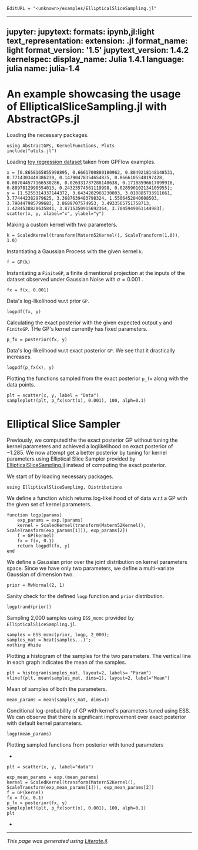 ```@meta
EditURL = "<unknown>/examples/EllipticalSliceSampling.jl"
```

---
jupyter:
  jupytext:
    formats: ipynb,jl:light
    text_representation:
      extension: .jl
      format_name: light
      format_version: '1.5'
      jupytext_version: 1.4.2
  kernelspec:
    display_name: Julia 1.4.1
    language: julia
    name: julia-1.4
---

# An example showcasing the usage of EllipticalSliceSampling.jl with AbstractGPs.jl

Loading the necessary packages.

```@example EllipticalSliceSampling
using AbstractGPs, KernelFunctions, Plots
include("utils.jl")
```

Loading [toy regression dataset](https://github.com/GPflow/docs/blob/master/doc/source/notebooks/basics/data/regression_1D.csv) taken from GPFlow examples.

```@example EllipticalSliceSampling
x = [0.8658165855998895, 0.6661700880180962, 0.8049218148148531, 0.7714303440386239, 0.14790478354654835, 0.8666105548197428, 0.007044577166530286, 0.026331737288148638, 0.17188596617099916, 0.8897812990554013, 0.24323574561119998, 0.028590102134105955];
y = [1.5255314337144372, 3.6434202968230003, 3.010885733911661, 3.774442382979625, 3.3687639483798324, 1.5506452040608503, 3.790447985799683, 3.8689707574953, 3.4933565751758713, 1.4284538820635841, 3.8715350915692364, 3.7045949061144983];
scatter(x, y, xlabel="x", ylabel="y")
```

Making a custom kernel with two parameters.

```@example EllipticalSliceSampling
k = ScaledKernel(transform(Matern52Kernel(), ScaleTransform(1.0)), 1.0)
```

Instantiating a Gaussian Process with the given kernel `k`.

```@example EllipticalSliceSampling
f = GP(k)
```

Instantiating a `FiniteGP`, a finite dimentional projection at the inputs of the dataset observed under Gaussian Noise with $\sigma = 0.001$ .

```@example EllipticalSliceSampling
fx = f(x, 0.001)
```

Data's log-likelihood w.r.t prior `GP`.

```@example EllipticalSliceSampling
logpdf(fx, y)
```

Calculating the exact posterior with the given expected output `y` and `FiniteGP`. THe GP's kernel currently has fixed parameters.

```@example EllipticalSliceSampling
p_fx = posterior(fx, y)
```

Data's log-likelihood w.r.t exact posterior `GP`. We see that it drastically increases.

```@example EllipticalSliceSampling
logpdf(p_fx(x), y)
```

Plotting the functions sampled from the exact posterior `p_fx` along with the data points.

```@example EllipticalSliceSampling
plt = scatter(x, y, label = "Data")
sampleplot!(plt, p_fx(sort(x), 0.001), 100, alph=0.1)
```

# Elliptical Slice Sampler

Previously, we computed the the exact posterior GP without tuning the kernel parameters and achieved a loglikelihood on exact posterior of $-1.285$. We now attempt get a better posterior by tuning for kernel parameters using Elliptical Slice Sampler provided by [EllipticalSliceSampling.jl](https://github.com/TuringLang/EllipticalSliceSampling.jl/) instead of computing the exact posterior.

We start of by loading necessary packages.

```@example EllipticalSliceSampling
using EllipticalSliceSampling, Distributions
```

We define a function which returns log-likelihood of of data w.r.t a GP with the given set of kernel parameters.

```@example EllipticalSliceSampling
function logp(params)
    exp_params = exp.(params)
    kernel = ScaledKernel(transform(Matern52Kernel(), ScaleTransform(exp_params[1])), exp_params[2])
    f = GP(kernel)
    fx = f(x, 0.1)
    return logpdf(fx, y)
end
```

We define a Gaussian prior over the joint distribution on kernel parameters space. Since we have only two parameters, we define a multi-variate Gaussian of dimension two.

```@example EllipticalSliceSampling
prior = MvNormal(2, 1)
```

Sanity check for the defined `logp` function and `prior` distribution.

```@example EllipticalSliceSampling
logp(rand(prior))
```

Sampling 2,000 samples using `ESS_mcmc` provided by `EllipticalSliceSampling.jl`.

```@example EllipticalSliceSampling
samples = ESS_mcmc(prior, logp, 2_000);
samples_mat = hcat(samples...)';
nothing #hide
```

Plotting a histogram of the samples for the two parameters. The vertical line in each graph indicates the mean of the samples.

```@example EllipticalSliceSampling
plt = histogram(samples_mat, layout=2, labels= "Param")
vline!(plt, mean(samples_mat, dims=1), layout=2, label="Mean")
```

Mean of samples of both the parameters.

```@example EllipticalSliceSampling
mean_params = mean(samples_mat, dims=1)
```

Conditional log-probability of GP with kernel's parameters tuned using ESS. We can observe that there is significant improvement over exact posterior with default kernel parameters.

```@example EllipticalSliceSampling
logp(mean_params)
```

Plotting sampled functions from posterior with tuned parameters

+

```@example EllipticalSliceSampling
plt = scatter(x, y, label="data")

exp_mean_params = exp.(mean_params)
kernel = ScaledKernel(transform(Matern52Kernel(), ScaleTransform(exp_mean_params[1])), exp_mean_params[2])
f = GP(kernel)
fx = f(x, 0.1)
p_fx = posterior(fx, y)
sampleplot!(plt, p_fx(sort(x), 0.001), 100, alph=0.1)
plt
```

-

---

*This page was generated using [Literate.jl](https://github.com/fredrikekre/Literate.jl).*


